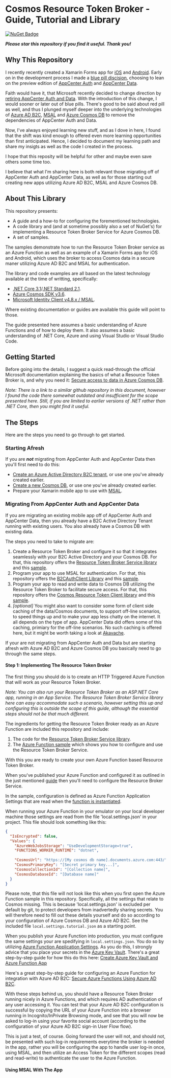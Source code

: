 # Cosmos Resource Token Broker - Guide, Tutorial and Library

[![NuGet Badge](https://buildstats.info/nuget/Plugin.SegmentedControl.Netstandard)](https://www.nuget.org/packages/Plugin.SegmentedControl.Netstandard/)

***Please star this repository if you find it useful. Thank you!***

## Why This Repository

I recently recently created a Xamarin Forms app for [iOS](https://apps.apple.com/us/app/1iveowl-expenses/id1457905006) and [Android](https://play.google.com/store/apps/details?id=com.x1iveowl.myeasyexpense). Early on in the development process I made a [blue pill discision](https://en.wikipedia.org/wiki/Red_pill_and_blue_pill), choosing to lean on the preview edition of [AppCenter Auth](https://docs.microsoft.com/en-us/appcenter/auth/#how-auth-works) and [AppCenter Data](https://docs.microsoft.com/en-us/appcenter/data/).

Faith would have it, that Microsoft recently decided to change direction by [retiring AppCenter Auth and Data](https://devblogs.microsoft.com/appcenter/app-center-mbaas-retirement/). With the introduction of this change, I would sooner or later out of blue pills. There's good to be said about red pill as well, and thus I plunged myself deeper into the underlying technologies of [Azure AD B2C](https://docs.microsoft.com/en-us/azure/active-directory-b2c/overview), [MSAL](https://docs.microsoft.com/en-us/azure/active-directory/develop/msal-overview) and [Azure Cosmos DB](https://docs.microsoft.com/en-us/azure/cosmos-db/introduction) to remove the dependencies of AppCenter Auth and Data.

Now, I've always enjoyed learning new stuff, and as I dove in here, I found that the shift was kind enough to offered even more learning opportunities than first anticipated. Hence, I decided to document my learning path and share my insigts as well as the code I created in the process.

I hope that this reposity will be helpful for other and maybe even save others some time too. 

I believe that what I'm sharing here is both relevant those migrating off of AppCenter Auth and AppCenter Data, as well as for those starting out creating new apps utilizing Azure AD B2C, MSAL and Azure Cosmos DB.

## About This Library

This repository presents:

- A guide and a how-to for configuring the forementioned technologies.
- A code library and (and at sometime possibly also a set of NuGet's) for implementing a Resource Token Broker Service for Azure Cosmos DB.
- A set of samples.

The samples demonstrate how to run the Resource Token Broker service as an Azure Function as well as an example of a Xamarin Forms app for iOS and Android, which uses the broker to access Cosmos data in a secure maner utilizing Azure AD B2C and MSAL for authentication.

The library and code examples are all based on the latest technology available at the time of writting, specifically:

- [.NET Core 3.1](https://devblogs.microsoft.com/dotnet/announcing-net-core-3-1/)/[.NET Standard 2.1](https://devblogs.microsoft.com/dotnet/announcing-net-standard-2-1/).
- [Azure Cosmos SDK v3.6](https://azure.microsoft.com/en-us/blog/new-for-developers-azure-cosmos-db-net-sdk-v3-now-available/).
- [Microsoft Identity Client v4.8.x / MSAL](https://github.com/AzureAD/microsoft-authentication-library-for-dotnet/wiki/msal-net-4). 

Where existing documentation or guides are available this guide will point to those.

The guide presented here assumes a basic understanding of Azure Functions and of how to deploy them. It also assumes a basic understanding of .NET Core, Azure and using Visual Studio or Visual Studio Code.

## Getting Started

Before going into the details, I suggest a quick read-through the official Microsoft documentation explaining the basics of what a Resource Token Broker is, and why you need it: [Secure access to data in Azure Cosmos DB](https://docs.microsoft.com/en-us/azure/cosmos-db/secure-access-to-data). 

*Note: There is a link to a similar github repository in this document, however I found the code there somewhat outdated and insufficient for the scope presented here. Still, if you are limited to earlier versions of .NET rather than .NET Core, then you might find it useful.*

## The Steps

Here are the steps you need to go through to get started.

### Starting Afresh

If you are ***not*** migrating from AppCenter Auth and AppCenter Data then you'll first need to do this:

- [Create an Azure Active Directory B2C tenant](https://docs.microsoft.com/en-us/azure/active-directory-b2c/tutorial-create-tenant), or use one you've already created earlier.
- [Create a new Cosmos DB](https://docs.microsoft.com/bs-latn-ba/azure/cosmos-db/create-cosmosdb-resources-portal), or use one you've already created earlier.
- Prepare your Xamarin mobile app to use with [MSAL](https://github.com/Azure-Samples/active-directory-xamarin-native-v2).


### Migrating From AppCenter Auth and AppCenter Data

If you are migrating an existing mobile app off of AppCenter Auth and AppCenter Data, then you already have a B2C Active Directory Tenant running with existing users. You also already have a Cosmos DB with existing data. 

The steps you need to take to migrate are:
1. Create a Resource Token Broker and configure it so that it integrates seamlessly with your B2C Active Directory and your Cosmos DB. For that, this repository offers the [Resource Token Broker Service library](https://github.com/1iveowl/CosmosResourceTokenBroker/tree/master/src/main/CosmosResourceTokenBroker) and this [sample](https://github.com/1iveowl/CosmosResourceTokenBroker/tree/master/src/sample/broker/AzureFunction.Broker).
2. Program your app to use MSAL for authentication. For that, this repository offers the [B2CAuthClient Library](https://github.com/1iveowl/CosmosResourceTokenBroker/tree/master/src/main/B2CAuthClient) and this [sample](https://github.com/1iveowl/CosmosResourceTokenBroker/tree/master/src/sample/client/XamarinForms.Client).
3. Program your app to read and write data to Cosmos DB utilizing the Resource Token Broker to facilitate secure access. For that, this repository offers the [Cosmos Resource Token Client library](https://github.com/1iveowl/CosmosResourceTokenBroker/tree/master/src/main/CosmosResourceTokenClient) and this [sample](https://github.com/1iveowl/CosmosResourceTokenBroker/tree/master/src/sample/client/XamarinForms.Client).
4. *[optional]* You might also want to consider some form of client side caching of the data/Cosmos documents, to support off-line scenarios, to speed things up and to make your app less chatty on the internet. It all depends on the type of app. AppCenter Data did offers some of this caching, primiary for the off-line scenarios. No such caching is offered here, but it might be worth taking a look at [Akavache](https://github.com/reactiveui/Akavache).

If your are not migrating from AppCenter Auth and Data but are starting afresh with Azure AD B2C and Azure Cosmos DB you basically need to go through the same steps.

#### Step 1: Implementing The Resource Token Broker

The first thing you should do is to create an HTTP Triggered Azure Function that will work as your Resource Token Broker. 

*Note: You can also run your Resource Token Broker as an ASP.NET Core app, running in an App Service. The Resource Token Broker Service library here can easy accommodate such a scenario, however setting this up and configuring this is outside the scope of this guide, although the essential steps should not be that much different.*

The ingredients for getting the Resource Token Broker ready as an Azure Function are included this repository and include:

1.  The code for the [Resource Token Broker Service library](https://github.com/1iveowl/CosmosResourceTokenBroker/tree/master/src/main/CosmosResourceTokenBroker).
2.  The [Azure Function sample](https://github.com/1iveowl/CosmosResourceTokenBroker/tree/master/src/sample/broker/AzureFunction.Broker) which shows you how to configure and use the Resource Token Broker Service.

With this you are ready to create your own Azure Function based Resource Token Broker. 

When you've published your Azure Function and configured it as outlined in the just mentioned [guide](https://github.com/1iveowl/CosmosResourceTokenBroker/blob/6f043ceb5c436e131f32d76256ab6caa508ec4f5/src/sample/broker/AzureFunction.Broker/CosmosResourceTokenBroker.cs#L23) then you'll need to configure the Resource Broker Service. 

In the sample, configuration is defined as Azure Function Application Settings that are read when the [function is instantiated](https://github.com/1iveowl/CosmosResourceTokenBroker/blob/6f043ceb5c436e131f32d76256ab6caa508ec4f5/src/sample/broker/AzureFunction.Broker/CosmosResourceTokenBroker.cs#L26). 

When running your Azure Function in your emulator on your local developer machine those settings are read from the file 'local.settings.json' in your project. This file should look something like this: 

```json
{
  "IsEncrypted": false,
  "Values": {
    "AzureWebJobsStorage": "UseDevelopmentStorage=true",
    "FUNCTIONS_WORKER_RUNTIME": "dotnet",
    
    "CosmosUrl": "https://[My cosmos db name].documents.azure.com:443/",
    "CosmosPrimaryKey": "[Secret primary key...]",
    "CosmosCollectionId": "[Collection name]",
    "CosmosDatabaseId": "[Database name]"
  }
}
```

Please note, that this file will not look like this when you first open the Azure Function sample in this repository. Specifically, all the settings that relate to Cosmos missing. This is because 'local.settings.json' is excluded per default by git, to protect developers from inadvertedly sharing secrets. You will therefore need to fill out these details yourself and do so according to your configuration of Azure Cosmos DB and Azure AD B2C. See the included file `local.settings.tutorial.json` as a starting point.

When you publish your Azure Function into production, you must configure the same settings your are spedifying in `local.settings.json`. You do so by utilizing [Azure Function Application Settings](https://medium.com/awesome-azure/azure-reading-application-settings-in-azure-functions-asp-net-core-1dea56cf67cf). As you do this, I strongly advice that you place your secrets in the [Azure Key Vault](https://azure.microsoft.com/en-us/services/key-vault/). There's a great step-by-step guide for how this do this here: [Create Azure Key Vault and Azure Function App](https://daniel-krzyczkowski.github.io/Integrate-Key-Vault-Secrets-With-Azure-Functions/)

Here's a great step-by-step guide for configuring an Azure Function for integration with Azure AD B2C: [Secure Azure Functions Using Azure AD B2C](https://medium.com/@ravindraa/secure-azure-functions-using-azure-ad-b2c-986e4ad07c6c). 

With these steps behind us, you should have a Resource Token Broker running nicely in Azure Functions, and which requires AD authentication of any user accessing it. You can test that your Azure AD B2C configuration is successful by copying the URL of your Azure Function into a browser running in Incognito/InPrivate Browsing mode, and see that you will now be asked to log-in using your favorite social account (according to the configuration of your Azure AD B2C sign-in User Flow flow). 

This is just a test, of course. Going forward the user will not, and should not, be presented with such log-in requirements everytime the broker is needed in the app, rather you will be configuring the app to handle user log-in once, using MSAL, and then utilize an Access Token for the different scopes (read and read-write) to authenticate the user to the Azure Function.

#### Using MSAL With The App
